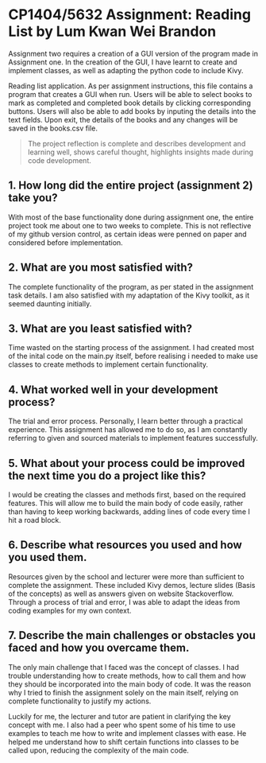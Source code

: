 # CP1404/5632 Assignment: Reading List by Lum Kwan Wei Brandon

Assignment two requires a creation of a GUI version of the program made in Assignment one.
In the creation of the GUI, I have learnt to create and implement classes, as well as adapting the python code to include Kivy.

Reading list application.
As per assignment instructions, this file contains a program that creates a GUI when run.
Users will be able to select books to mark as completed and completed book details by clicking corresponding buttons.
Users will also be able to add books by inputing the details into the text fields.
Upon exit, the details of the books and any changes will be saved in the books.csv file.

> The project reflection is complete and describes development and learning well, shows careful thought, highlights insights made during code development.

## 1. How long did the entire project (assignment 2) take you?
With most of the base functionality done during assignment one, the entire project took me about one to two weeks to complete.
This is not reflective of my github version control, as certain ideas were penned on paper and considered before implementation.

## 2. What are you most satisfied with?
The complete functionality of the program, as per stated in the assignment task details.
I am also satisfied with my adaptation of the Kivy toolkit, as it seemed daunting initially.

## 3. What are you least satisfied with?
Time wasted on the starting process of the assignment. I had created most of the inital code on the main.py itself,
before realising i needed to make use classes to create methods to implement certain functionality.

## 4. What worked well in your development process?
The trial and error process. Personally, I learn better through a practical experience.
This assignment has allowed me to do so, as I am constantly referring to given and sourced materials to implement
features successfully.

## 5. What about your process could be improved the next time you do a project like this?
I would be creating the classes and methods first, based on the required features. This will allow me to build
the main body of code easily, rather than having to keep working backwards, adding lines of code every time I hit
a road block.

## 6. Describe what resources you used and how you used them.
Resources given by the school and lecturer were more than sufficient to complete the assignment.
These included Kivy demos, lecture slides (Basis of the concepts) as well as answers given on website Stackoverflow.
Through a process of trial and error, I was able to adapt the ideas from coding examples for my own context.

## 7. Describe the main challenges or obstacles you faced and how you overcame them.
The only main challenge that I faced was the concept of classes. I had trouble understanding how to create methods,
how to call them and how they should be incorporated into the main body of code. It was the reason why I tried to
finish the assignment solely on the main itself, relying on complete functionality to justify my actions.

Luckily for me, the lecturer and tutor are patient in clarifying the key concept with me. I also had a peer who
spent some of his time to use examples to teach me how to write and implement classes with ease. He helped me
understand how to shift certain functions into classes to be called upon, reducing the complexity of the main code.
